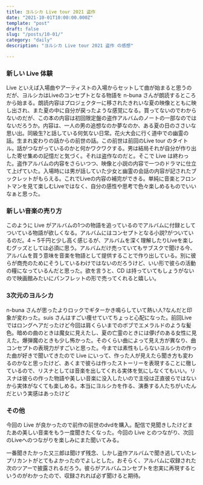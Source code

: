 ```yaml
---
title: ヨルシカ Live tour 2021 盗作
date: "2021-10-01T10:00:00.000Z"
template: "post"
draft: false
slug: "/posts/10-01/"
category: "daily"
description: "ヨルシカ Live tour 2021 盗作 の感想"

---
```


### 新しい Live 体験

Live といえば入場曲やアーティストの入場からセットして曲が始まると思うのだが、ヨルシカはLiveのコンセプトとなる物語を n-buna さんが朗読するところから始まる。朗読内容はプロジェクターに移されたきれいな夏の映像とともに映し出され、また夏の中に自分が戻ったような感覚になる。買ってないのでわからないのだが、この本の内容は初回限定盤の盗作アルバムのノートの一部なのではないだろうか。内容は、一人の男の追想なのか夢なのか、ある夏の日のささいな思い出。同級生?と話している何気ない日常。花火大会に行く道中での幽霊の話。生まれ変わりの話からの前世の話。この前世は前回のLive tour のタイトル。話がつながっているのかと何かワクワクする。男は結局それが自分が作り出した寄せ集めの記憶だと気づく。それは盗作なのだと。そこで Live は終わった。盗作アルバムの内容をさらいつつ、映像と小説の内容で一つのドラマに仕立て上げていた。入場時には男が話していた少女と幽霊の会話の内容が記されたブックレットがもらえる。これでLiveの内容の補完ができる。単純に音楽とフロントマンを見て楽しむLiveではなく、自分の感性や思考で色々楽しめるものでいいなぁと思った。


### 新しい音楽の売り方

このように Live がアルバムの1つの物語を追っているのでアルバムに付録としてついている物語が欲しくなる。アルバムにはコンセプトとなる小説?がついているのだ。4 ~ 5千円と少し高く感じるが、アルバムを深く理解したりLiveを楽しむグッズとしては必須に思う。アルバムだけ売っていてもサブスクで聞ける今、アルバムを買う意味を音楽を物語として提供することで作り出している。別に彼らが商売のためにそうしているわけではないのだろうけど、いい形で彼らの活動の糧になっているんだと思った。欲を言うと、CD は持っていてもしょうがないので映画館みたいにパンフレットの形で売ってくれると嬉しい。


### 3次元のヨルシカ

n-buna さんが思ったよりロックでギターかき鳴らしていて熱い人?なんだと印象が変わった。suis さんはすごい痩せていてちょっと心配になった。前回Liveではロングヘアだったけど今回は肩くらいまでのボブでエメラルドのような髪色。暗めの曲のときは魔女に見えたし、夏の亡霊のときには儚げのある女性に見えた。爆弾魔のときも少し怖かった。そのくらい曲によって見え方が異なり、曲コンセプトの表現力がすごいと思った。今までは素性もしらないヨルシカの作った曲が好きで聞いてきたので Live にいって、作った人が見えたら聞き方も変わるのかなと思ったけど、あくまで彼らは作ったストーリーを表現することに徹しているので、リスナとしては音楽を出してくれる実体を気にしなくてもいい。リスナは彼らの作った物語や美しい音楽に没入したいので主役は正直彼らではないから実体がなくても楽しめる。本当にヨルシカを作る、演奏する人たちがいたんだという実感はあったけど

### その他

今回の Live が良かったので前作の前世のdvdを購入。配信で見聞きしたけどまたあの美しい音楽をもう一度聞きたくなった。今回の Live とのつながり、次回のLiveへのつながりを楽しみにまた聞いてみる。  

一番聞きたかった又三郎は聞けず残念、しかし盗作アルバムで聞き逃していたレプリカントがとてもよかったのでよしとした。おそらく、アルバムに収録された次のツアーで披露されるだろう。彼らがアルバムコンセプトを忠実に再現するというのがわかったので、収録されれば必ず聞けると期待。  